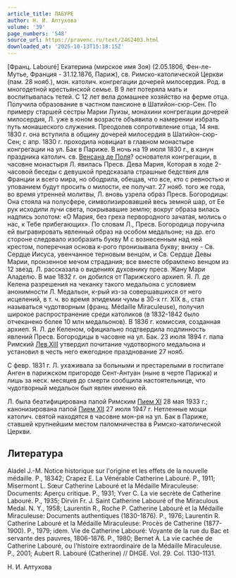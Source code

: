 ```yaml
---
article_title: ЛАБУРЕ
author: Н. И. Алтухова
volume: '39'
page_numbers: '548'
source_url: https://pravenc.ru/text/2462403.html
downloaded_at: '2025-10-13T15:18:15Z'
---
```


[Франц. Labouré] Екатерина (мирское имя Зоя) (2.05.1806, Фен-ле-Мутье, Франция - 31.12.1876, Париж), св. Римско-католической Церкви (пам. 28 нояб.), мон. католич. конгрегации дочерей милосердия. Род. в многодетной крестьянской семье. В 9 лет потеряла мать и воспитывалась тетей. С 12 лет вела домашнее хозяйство на ферме отца. Получила образование в частном пансионе в Шатийон-сюр-Сен. По примеру старшей сестры Марии Луизы, монахини конгрегации дочерей милосердия, Л. уже в юном возрасте объявила о намерении избрать путь монашеского служения. Преодолев сопротивление отца, 14 янв. 1830 г. она вступила в общину дочерей милосердия в Шатийон-сюр-Сен; с апр. 1830 г. проходила новициат в главном монастыре конгрегации на ул. Бак в Париже. В ночь на 19 июля 1830 г., в канун праздника католич. св. [Венсана де Поля](<https://pravenc.ru/text/Венсана де Поля.html>)? основателя конгрегации, в часовне монастыря Л. явилась Пресв. Дева Мария, Которая в ходе 2-часовой беседы с девушкой предсказала страшные бедствия для Франции и всего мира, но ободрила, обещав, что все, кто с ревностью и упованием будут просить о милости, ее получат. 27 нояб. того же года, во время утренней молитвы, Л. вновь узрела образ Пресв. Богородицы: Она стояла на полусфере, символизировавшей весь земной шар, от Ее рук исходили лучи света, покрывавшие землю; вокруг образа вилась надпись золотом: «О Мария, без греха первородного зачатая, молись о нас, к Тебе прибегающих». По словам Л., Пресв. Богородица поручила ей выгравировать явленный образ на особом медальоне; на др. его стороне следовало изобразить букву М с вознесенным над ней крестом, поперечная основа к-рого пронизывала букву; внизу - Св. Сердце Иисуса, увенчанное терновым венцом, и Св. Сердце Девы Марии, пронзенное мечом страдания; все вместе обрамлено венцом из 12 звезд. Л. рассказала о видениях духовнику пресв. Жану Мари Аладелю. В мае 1832 г. он добился от Парижского архиеп. Я. Л. де Келена разрешения на чеканку такого медальона с условием анонимности Л. Медальон, к-рый из-за совершавшихся от него исцелений, в т. ч. во время эпидемии чумы в 30-х гг. XIX в., стал называться чудотворным (франц. Médaille Miraculeuse), получил широкое распространение среди католиков (в 1832-1842 было отчеканено более 10 млн медальонов). В 1836 г. комиссия, созданная архиеп. Я. Л. де Келеном, официально подтвердила подлинность явлений Пресв. Богородицы в часовне на ул. Бак. 23 июля 1894 г. папа Римский [Лев XIII](<https://pravenc.ru/text/Лев XIII.html>) утвердил почитание чудотворного медальона и установил в честь него ежегодное празднование 27 нояб.

С февр. 1831 г. Л. ухаживала за больными и престарелыми в госпитале Анген в парижском пригороде Сент-Антуан (ныне в черте Парижа) и лишь за неск. месяцев до смерти сообщила настоятельнице, что чудотворный медальон был явлен именно ей.

Л. была беатифицирована папой Римским [Пием XI](<https://pravenc.ru/text/Пий XI.html>) 28 мая 1933 г.; канонизирована папой [Пием XII](<https://pravenc.ru/text/Пием XII.html>) 27 июля 1947 г. Нетленные мощи католич. святой находятся в часовне мон-ря на ул. Бак в Париже, ставшей крупнейшим местом паломничества в Римско-католической Церкви.

## Литература

Aladel J.-M. Notice historique sur l'origine et les effets de la nouvelle médaille. P., 18342; Crapez E. La Vénérable Catherine Labouré. P., 1911; Misermont L. Sœur Catherine Labouré et la Médaille Miraculeuse: Documents: Aperçu critique. P., 1931; Yver C. La vie secrète de Catherine Labouré. P., 1935; Dirvin Fr. J. Saint Catherine Labouré of the Miraculous Medal. N. Y., 1958; Laurentin R., Roche P. Catherine Labouré et la Médaille Miraculeuse: Documents authentiques (1830-1876). P., 1976; Laurentin R. Catherine Labouré et la Médaille Miraculeuse: Procès de Catherine (1877-1900). P., 1979; idem. Vie de Catherine Labouré: Voyante de la rue du Bac et servante des pauvres, 1806-1876. P., 1980; Bernet A. La vie cachée de Catherine Labouré, ou l'histoire extraordinaire de la Médaille Miraculeuse. P., 2001; Aubert R. Labouré (Catherine) // DHGE. Vol. 29. Col. 1130-1131.

Н. И. Алтухова
